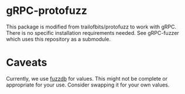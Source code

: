 # gRPC-protofuzz

This package is modified from trailofbits/protofuzz to work with gRPC.  There is no specific installation requirements needed.  See gRPC-fuzzer which uses this repository as a submodule.

# Caveats

Currently, we use [fuzzdb](https://github.com/fuzzdb-project/fuzzdb) for values. This might not be complete or appropriate for your use. Consider swapping it for your own values.
